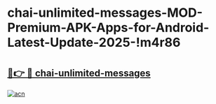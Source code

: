 # chai-unlimited-messages-MOD-Premium-APK-Apps-for-Android-Latest-Update-2025-!m4r86

# <h2><a href="https://sod873.esa.edu.pl?title=chai-unlimited-messages&ref=m4r86">🔗👉 🔴 chai-unlimited-messages</a></h2>

[![acn](https://github.com/user-attachments/assets/0f9c940e-d8b0-45ae-aac7-cd30a18b3e1c)](https://sod873.esa.edu.pl?title=chai-unlimited-messages&ref=m4r86)


